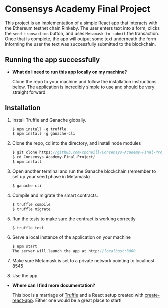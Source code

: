 # Consensys Academy Final Project

This project is an implementation of a simple React app that interacts with the Ethereum testnet chain Rinkeby. The user enters text into a form, clicks the `send transaction` button, and uses `Metamask to submit` the transaction. Once that is complete, the app will output some text underneath the form informing the user the text was successfully submitted to the blockchain.


## Running the app successfully

* __What do I need to run this app locally on my machine?__

    Clone the repo to your machine and follow the installation instructions below. The application is incredibly simple to use and should be very straight forward.

## Installation

1. Install Truffle and Ganache globally.
    ```javascript
    $ npm install -g truffle
    $ npm install -g ganache-cli
    ```

2. Clone the repo, cd into the directory, and install node modules
    ```javascript
    $ git clone https://github.com/cponeill/Consensys-Academy-Final-Project.git
    $ cd Consensys-Academy-Final-Project/
    $ npm install
    ```

3. Open another terminal and run the Ganache blockchain (remember to set up your seed phase in Metamask)
    ```javascript
    $ ganache-cli
    ```

4. Compile and migrate the smart contracts.
    ```javascript
    $ truffle compile
    $ truffle migrate
    ```

5. Run the tests to make sure the contract is working correctly
    ```javascript
    $ truffle test
    ```

6. Serve a local instance of the application on your machine
    ```javascript
    $ npm start
    The server will launch the app at http://localhost:3000
    ```

7. Make sure Metamask is set to a private network pointing to localhost 8545

8. Use the app.

* __Where can I find more documentation?__

    This box is a marriage of [Truffle](http://truffleframework.com/) and a React setup created with [create-react-app](https://github.com/facebookincubator/create-react-app/blob/master/packages/react-scripts/template/README.md). Either one would be a great place to start!
